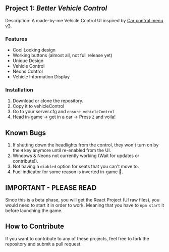 ## Project 1: _Better Vehicle Control_
Description: A made-by-me Vehicle Control UI inspired by [Car control menu v3](https://fivemscript.store/collections/all/products/car-control-menu-v3).

### Features
- Cool Looking design
- Working buttons (almost all, not full release yet)
- Unique Design
- Vehicle Control
- Neons Control
- Vehicle Information Display

### Installation
1. Download or clone the repository.
2. Copy it to vehicleControl
3. Go to your server.cfg and `ensure vehicleControl`
4. Head in-game -> get in a car -> Press `Z` and voila!

## Known Bugs
1. If shutting down the headlights from the control, they won't turn on by the `H` key anymore until re-enabled from the UI.
2. Windows & Neons not currently working (Wait for updates or contribute!).
3. Not having a `diabled` option for seats that you can't move to.
4. Fuel indicator for some reason is inverted in-game 🤔.

## IMPORTANT - PLEASE READ
Since this is a beta phase, you will get the React Project (UI raw files), you would need to start it in order to work. Meaning that you have to `npm start` it before launching the game.

## How to Contribute
If you want to contribute to any of these projects, feel free to fork the repository and submit a pull request.
